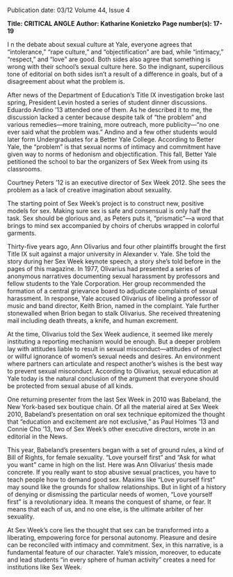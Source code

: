 Publication date: 03/12
Volume 44, Issue 4

**Title: CRITICAL ANGLE**
**Author: Katharine Konietzko**
**Page number(s): 17-19**

I
n the debate about sexual culture 
at Yale, everyone agrees that 
“intolerance,” 
“rape 
culture,” 
and “objectification” are bad, while 
“intimacy,” “respect,” and “love” 
are good. Both sides also agree that 
something is wrong with their school’s 
sexual culture here. So the indignant, 
supercilious tone of editorial on both 
sides isn’t a result of a difference in 
goals, but of a disagreement about 
what the problem is.

After news of the Department 
of Education’s Title IX investigation 
broke last spring, President Levin 
hosted a series of student dinner 
discussions. Eduardo Andino ’13 
attended one of them. As he described 
it to me, the discussion lacked a center 
because despite talk of “the problem” 
and various remedies—more training, 
more outreach, more publicity—“no 
one ever said what the problem was.” 
Andino and a few other students 
would later form Undergraduates 
for a Better Yale College. According 
to Better Yale, the “problem” is 
that sexual norms of intimacy and 
commitment have given way to norms 
of hedonism and objectification. This 
fall, Better Yale petitioned the school 
to bar the organizers of Sex Week 
from using its classrooms.

Courtney 
Peters 
’12 
is 
an 
executive director of Sex Week 2012. 
She sees the problem as a lack of 
creative imagination about sexuality. 

The starting point of Sex Week’s 
project is to construct new, positive 
models for sex. Making sure sex is safe 
and consensual is only half the task. 
Sex should be glorious and, as Peters 
puts it, “prismatic”—a word that 
brings to mind sex accompanied by 
choirs of cherubs wrapped in colorful 
garments.

Thirty-five 
years 
ago, 
Ann 
Olivarius and four other plaintiffs 
brought the first Title IX suit against 
a major university in Alexander v. Yale. 
She told the story during her Sex Week 
keynote speech, a story she’s told 
before in the pages of this magazine. 
In 1977, Olivarius had presented 
a series of anonymous narratives 
documenting sexual harassment by 
professors and fellow students to 
the Yale Corporation. Her group 
recommended the formation of a 
central grievance board to adjudicate 
complaints of sexual harassment. In 
response, Yale accused Olivarius of 
libeling a professor of music and band 
director, Keith Brion, named in the 
complaint. Yale further stonewalled 
when Brion began to stalk Olivarius. 
She 
received 
threatening 
mail 
including death threats, a knife, and 
human excrement. 

At the time, Olivarius told the Sex 
Week audience, it seemed like merely 
instituting a reporting mechanism 
would be enough. But a deeper 
problem lay with attitudes liable to 
result in sexual misconduct—attitudes 
of neglect or willful ignorance of 
women’s sexual needs and desires. 
An environment where partners can 
articulate and respect another’s wishes 
is the best way to prevent sexual 
misconduct. According to Olivarius, 
sexual education at Yale today is the 
natural conclusion of the argument 
that everyone should be protected 
from sexual abuse of all kinds.

One returning presenter from the 
last Sex Week in 2010 was Babeland, 
the New York-based sex boutique 
chain. Of all the material aired at Sex 
Week 2010, Babeland’s presentation 
on oral sex technique epitomized 
the thought that “education and 
excitement are not exclusive,” as Paul 
Holmes ’13 and Connie Cho ’13, 
two of Sex Week’s other executive 
directors, wrote in an editorial in the 
News.

This year, Babeland’s presenters 
began with a set of ground rules, a kind 
of Bill of Rights, for female sexuality. 
“Love yourself first” and “Ask for 
what you want” came in high on the 
list. Here was Ann Olivarius’ thesis 
made concrete. If you really want 
to stop abusive sexual practices, you 
have to teach people how to demand 
good sex. Maxims like “Love yourself 
first” may sound like the grounds for 
shallow relationships. But in light of a 
history of denying or dismissing the 
particular needs of women, “Love 
yourself first” is a revolutionary idea. 
It means the conquest of shame, or 
fear. It means that each of us, and no 
one else, is the ultimate arbiter of her 
sexuality.

At Sex Week’s core lies the 
thought that sex can be transformed 
into a liberating, empowering force 
for personal autonomy. Pleasure and 
desire can be reconciled with intimacy 
and commitment. Sex, in this narrative, 
is a fundamental feature of our 
character. Yale’s mission, moreover, 
to educate and lead students “in every 
sphere of human activity” creates a 
need for institutions like Sex Week.